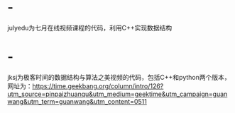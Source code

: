 # -
julyedu为七月在线视频课程的代码，利用C++实现数据结构
# -
jksj为极客时间的数据结构与算法之美视频的代码，包括C++和python两个版本，
网址为：https://time.geekbang.org/column/intro/126?utm_source=pinpaizhuanqu&utm_medium=geektime&utm_campaign=guanwang&utm_term=guanwang&utm_content=0511
